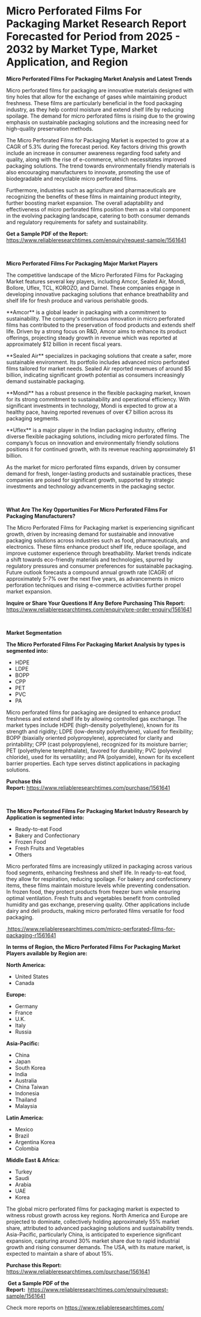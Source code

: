 <p><h1>Micro Perforated Films For Packaging Market Research Report Forecasted for Period from 2025 -  2032 by Market Type, Market Application, and Region</h1></p><p><strong>Micro Perforated Films For Packaging Market Analysis and Latest Trends</strong></p>
<p><p>Micro perforated films for packaging are innovative materials designed with tiny holes that allow for the exchange of gases while maintaining product freshness. These films are particularly beneficial in the food packaging industry, as they help control moisture and extend shelf life by reducing spoilage. The demand for micro perforated films is rising due to the growing emphasis on sustainable packaging solutions and the increasing need for high-quality preservation methods.</p><p>The Micro Perforated Films for Packaging Market is expected to grow at a CAGR of 5.3% during the forecast period. Key factors driving this growth include an increase in consumer awareness regarding food safety and quality, along with the rise of e-commerce, which necessitates improved packaging solutions. The trend towards environmentally friendly materials is also encouraging manufacturers to innovate, promoting the use of biodegradable and recyclable micro perforated films.</p><p>Furthermore, industries such as agriculture and pharmaceuticals are recognizing the benefits of these films in maintaining product integrity, further boosting market expansion. The overall adaptability and effectiveness of micro perforated films position them as a vital component in the evolving packaging landscape, catering to both consumer demands and regulatory requirements for safety and sustainability.</p></p>
<p><strong>Get a Sample PDF of the Report:&nbsp;</strong> <a href="https://www.reliableresearchtimes.com/enquiry/request-sample/1561641?utm_campaign=1581&utm_medium=2&utm_source=Github&utm_content=ia&utm_term=02042025&utm_id=micro-perforated-films-for-packaging">https://www.reliableresearchtimes.com/enquiry/request-sample/1561641</a></p>
<p>&nbsp;</p>
<p><strong>Micro Perforated Films For Packaging Major Market Players</strong></p>
<p><p>The competitive landscape of the Micro Perforated Films for Packaging Market features several key players, including Amcor, Sealed Air, Mondi, Bollore, Uflex, TCL, KOROZO, and Darnel. These companies engage in developing innovative packaging solutions that enhance breathability and shelf life for fresh produce and various perishable goods.</p><p>**Amcor** is a global leader in packaging with a commitment to sustainability. The company's continuous innovation in micro perforated films has contributed to the preservation of food products and extends shelf life. Driven by a strong focus on R&D, Amcor aims to enhance its product offerings, projecting steady growth in revenue which was reported at approximately $12 billion in recent fiscal years.</p><p>**Sealed Air** specializes in packaging solutions that create a safer, more sustainable environment. Its portfolio includes advanced micro perforated films tailored for market needs. Sealed Air reported revenues of around $5 billion, indicating significant growth potential as consumers increasingly demand sustainable packaging.</p><p>**Mondi** has a robust presence in the flexible packaging market, known for its strong commitment to sustainability and operational efficiency. With significant investments in technology, Mondi is expected to grow at a healthy pace, having reported revenues of over €7 billion across its packaging segments.</p><p>**Uflex** is a major player in the Indian packaging industry, offering diverse flexible packaging solutions, including micro perforated films. The company’s focus on innovation and environmentally friendly solutions positions it for continued growth, with its revenue reaching approximately $1 billion.</p><p>As the market for micro perforated films expands, driven by consumer demand for fresh, longer-lasting products and sustainable practices, these companies are poised for significant growth, supported by strategic investments and technology advancements in the packaging sector.</p></p>
<p>&nbsp;</p>
<p><strong>What Are The Key Opportunities For Micro Perforated Films For Packaging Manufacturers?</strong></p>
<p><p>The Micro Perforated Films for Packaging market is experiencing significant growth, driven by increasing demand for sustainable and innovative packaging solutions across industries such as food, pharmaceuticals, and electronics. These films enhance product shelf life, reduce spoilage, and improve customer experience through breathability. Market trends indicate a shift towards eco-friendly materials and technologies, spurred by regulatory pressures and consumer preferences for sustainable packaging. Future outlook forecasts a compound annual growth rate (CAGR) of approximately 5-7% over the next five years, as advancements in micro perforation techniques and rising e-commerce activities further propel market expansion.</p></p>
<p><strong>Inquire or Share Your Questions If Any Before Purchasing This Report:</strong> <a href="https://www.reliableresearchtimes.com/enquiry/pre-order-enquiry/1561641?utm_campaign=1581&utm_medium=2&utm_source=Github&utm_content=ia&utm_term=02042025&utm_id=micro-perforated-films-for-packaging">https://www.reliableresearchtimes.com/enquiry/pre-order-enquiry/1561641</a></p>
<p>&nbsp;</p>
<p><strong>Market Segmentation</strong></p>
<p><strong>The Micro Perforated Films For Packaging Market Analysis by types is segmented into:</strong></p>
<p><ul><li>HDPE</li><li>LDPE</li><li>BOPP</li><li>CPP</li><li>PET</li><li>PVC</li><li>PA</li></ul></p>
<p><p>Micro perforated films for packaging are designed to enhance product freshness and extend shelf life by allowing controlled gas exchange. The market types include HDPE (high-density polyethylene), known for its strength and rigidity; LDPE (low-density polyethylene), valued for flexibility; BOPP (biaxially oriented polypropylene), appreciated for clarity and printability; CPP (cast polypropylene), recognized for its moisture barrier; PET (polyethylene terephthalate), favored for durability; PVC (polyvinyl chloride), used for its versatility; and PA (polyamide), known for its excellent barrier properties. Each type serves distinct applications in packaging solutions.</p></p>
<p><strong>Purchase this Report:&nbsp;</strong><a href="https://www.reliableresearchtimes.com/purchase/1561641?utm_campaign=1581&utm_medium=2&utm_source=Github&utm_content=ia&utm_term=02042025&utm_id=micro-perforated-films-for-packaging">https://www.reliableresearchtimes.com/purchase/1561641</a></p>
<p>&nbsp;</p>
<p><strong>The Micro Perforated Films For Packaging Market Industry Research by Application is segmented into:</strong></p>
<p><ul><li>Ready-to-eat Food</li><li>Bakery and Confectionary</li><li>Frozen Food</li><li>Fresh Fruits and Vegetables</li><li>Others</li></ul></p>
<p><p>Micro perforated films are increasingly utilized in packaging across various food segments, enhancing freshness and shelf life. In ready-to-eat food, they allow for respiration, reducing spoilage. For bakery and confectionery items, these films maintain moisture levels while preventing condensation. In frozen food, they protect products from freezer burn while ensuring optimal ventilation. Fresh fruits and vegetables benefit from controlled humidity and gas exchange, preserving quality. Other applications include dairy and deli products, making micro perforated films versatile for food packaging.</p></p>
<p><a href="https://www.reliableresearchtimes.com/micro-perforated-films-for-packaging-r1561641?utm_campaign=1581&utm_medium=2&utm_source=Github&utm_content=ia&utm_term=02042025&utm_id=micro-perforated-films-for-packaging">&nbsp;https://www.reliableresearchtimes.com/micro-perforated-films-for-packaging-r1561641</a></p>
<p><strong>In terms of Region, the Micro Perforated Films For Packaging Market Players available by Region are:</strong></p>
<p>
    <p> <strong> North America: </strong>
        <ul>
            <li>United States</li>
            <li>Canada</li>
        </ul>
        </p> 
    <p> <strong> Europe: </strong>
        <ul>
            <li>Germany</li>
            <li>France</li>
            <li>U.K.</li>
            <li>Italy</li>
            <li>Russia</li>
        </ul>
        </p> 
    <p> <strong> Asia-Pacific: </strong>
        <ul>
            <li>China</li>
            <li>Japan</li>
            <li>South Korea</li>
            <li>India</li>
            <li>Australia</li>
            <li>China Taiwan</li>
            <li>Indonesia</li>
            <li>Thailand</li>
            <li>Malaysia</li>
        </ul>
        </p> 
    <p> <strong> Latin America: </strong>
        <ul>
            <li>Mexico</li>
            <li>Brazil</li>
            <li>Argentina Korea</li>
            <li>Colombia</li>
        </ul>
        </p> 
    <p> <strong> Middle East & Africa: </strong>
        <ul>
            <li>Turkey</li>
            <li>Saudi</li>
            <li>Arabia</li>
            <li>UAE</li>
            <li>Korea</li>
        </ul>
    </p>
    </p>
<p><p>The global micro perforated films for packaging market is expected to witness robust growth across key regions. North America and Europe are projected to dominate, collectively holding approximately 55% market share, attributed to advanced packaging solutions and sustainability trends. Asia-Pacific, particularly China, is anticipated to experience significant expansion, capturing around 30% market share due to rapid industrial growth and rising consumer demands. The USA, with its mature market, is expected to maintain a share of about 15%.</p></p>
<p><strong>Purchase this Report: </strong><a href="https://www.reliableresearchtimes.com/purchase/1561641?utm_campaign=1581&utm_medium=2&utm_source=Github&utm_content=ia&utm_term=02042025&utm_id=micro-perforated-films-for-packaging">https://www.reliableresearchtimes.com/purchase/1561641</a></p>
<p>&nbsp;<strong>Get a Sample PDF of the Report:&nbsp;&nbsp;</strong><a href="https://www.reliableresearchtimes.com/enquiry/request-sample/1561641?utm_campaign=1581&utm_medium=2&utm_source=Github&utm_content=ia&utm_term=02042025&utm_id=micro-perforated-films-for-packaging">https://www.reliableresearchtimes.com/enquiry/request-sample/1561641</a></p>
<p><strong></strong></p>
<p>Check more reports on <a href="https://www.reliableresearchtimes.com/?utm_campaign=1581&utm_medium=2&utm_source=Github&utm_content=ia&utm_term=02042025&utm_id=micro-perforated-films-for-packaging">https://www.reliableresearchtimes.com/</a></p>